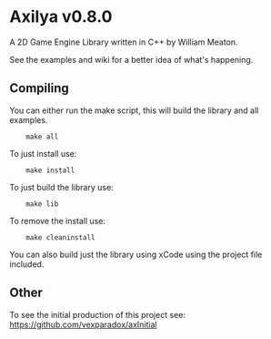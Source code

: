 # Axilya v0.8.0

A 2D Game Engine Library written in C++ by William Meaton.

See the examples and wiki for a better idea of what's happening.

## Compiling

You can either run the make script, this will build the library and all examples.

```Shell
	make all
```

To just install use:

```Shell
	make install
```

To just build the library use:
```Shell
	make lib
```

To remove the install use:

```Shell
	make cleaninstall
```

You can also build just the library using xCode using the project file included.


## Other

To see the initial production of this project see: https://github.com/vexparadox/axInitial
